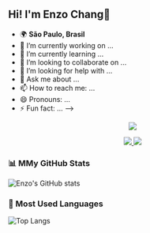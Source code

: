 ## Hi! I'm Enzo Chang👋

- 🌍 **São Paulo, Brasil**
- 🔭 I’m currently working on ...
- 🌱 I’m currently learning ...
- 👯 I’m looking to collaborate on ...
- 🤔 I’m looking for help with ...
- 💬 Ask me about ...
- 📫 How to reach me: ...
- 😄 Pronouns: ...
- ⚡ Fun fact: ...
-->

<p align="center">
  <img src="https://readme-typing-svg.herokuapp.com?font=Courier+new&color=%23FF5733&size=40&center=true&vCenter=true&width=550&height=70&lines=RPA+Developer;Data+Scientist">
</p>

<p align="center">
  <a href="www.linkedin.com/in/enzomoraeschang/">
    <img src="https://img.shields.io/badge/LinkedIn-Enzo%20Chang-blue?style=flat&logo=linkedin" />
  </a>
  <a href="mailto:enzochang_@outlook.com">
    <img src="https://img.shields.io/badge/Email-enzochang_@outlook.com-red?style=flat&logo=gmail" />
  </a>
</p>


### 📊 MMy GitHub Stats

![Enzo's GitHub stats](https://github-readme-stats.vercel.app/api?username=enzochang&show_icons=true&theme=radical)

### 🚀 Most Used Languages

![Top Langs](https://github-readme-stats.vercel.app/api/top-langs/?username=enzochang&layout=compact&theme=radical)

